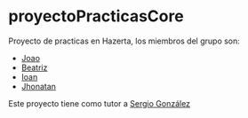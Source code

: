 # proyectoPracticasCore

Proyecto de practicas en Hazerta, los miembros del grupo son:

* [Joao](https://github.com/JoaoCzz)
* [Beatriz](https://github.com/BTorija)
* [Ioan](https://github.com/IOAN005)
* [Jhonatan](https://github.com/jnunez2301)

Este proyecto tiene como tutor a [Sergio González]()